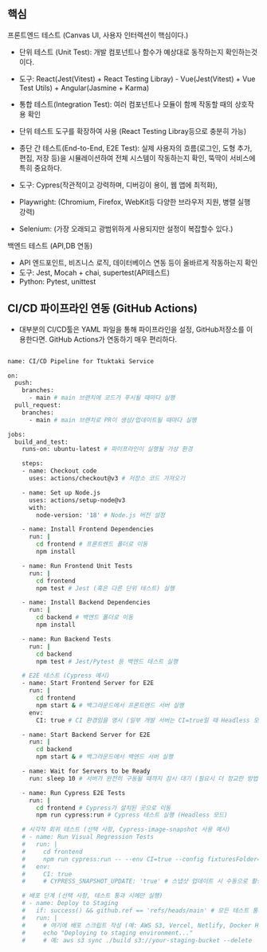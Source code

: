 
## 핵심
프론트엔드 테스트 (Canvas UI, 사용자 인터렉션이 핵심이다.)
- 단위 테스트 (Unit Test): 개발 컴포넌트나 함수가 예상대로 동작하는지 확인하는것이다.
- 도구: React(Jest(Vitest) + React Testing Libray) - Vue(Jest(Vitest) + Vue Test Utils) + Angular(Jasmine + Karma)

- 통합 테스트(Integration Test): 여러 컴포넌트나 모듈이 함께 작동할 때의 상호작용 확인
- 단위 테스트 도구를 확장하여 사용 (React Testing Libray등으로 충분히 가능)

- 종단 간 테스트(End-to-End, E2E Test): 실제 사용자의 흐름(로그인, 도형 추가, 편집, 저장 등)을 시뮬레이션하여 전체 시스템이 작동하는지 확인, 뚝딱이 서비스에 특히 중요하다.
- 도구: Cypres(작관적이고 강력하며, 디버깅이 용이, 웹 앱에 최적화),
- Playwright: (Chromium, Firefox, WebKit등 다양한 브라우저 지원, 병렬 실행 강력)
- Selenium: (가장 오래되고 광범위하게 사용되지만 설정이 복잡할수 있다.)

백엔드 테스트 (API,DB 연동)
- API 엔드포인트, 비즈니스 로직, 데이터베이스 연동 등이 올바르게 작동하는지 확인
- 도구: Jest, Mocah + chai, supertest(API테스트)
- Python: Pytest, unittest

## CI/CD 파이프라인 연동 (GitHub Actions)
- 대부분의 CI/CD툴은 YAML 파일을 통해 파이프라인을 설정, GitHub저장소를 이용한다면. GitHub Actions가 연동하기 매우 편리하다.

```bash

name: CI/CD Pipeline for Ttuktaki Service

on:
  push:
    branches:
      - main # main 브랜치에 코드가 푸시될 때마다 실행
  pull_request:
    branches:
      - main # main 브랜치로 PR이 생성/업데이트될 때마다 실행

jobs:
  build_and_test:
    runs-on: ubuntu-latest # 파이프라인이 실행될 가상 환경

    steps:
    - name: Checkout code
      uses: actions/checkout@v3 # 저장소 코드 가져오기

    - name: Set up Node.js
      uses: actions/setup-node@v3
      with:
        node-version: '18' # Node.js 버전 설정

    - name: Install Frontend Dependencies
      run: |
        cd frontend # 프론트엔드 폴더로 이동
        npm install

    - name: Run Frontend Unit Tests
      run: |
        cd frontend
        npm test # Jest (혹은 다른 단위 테스트) 실행

    - name: Install Backend Dependencies
      run: |
        cd backend # 백엔드 폴더로 이동
        npm install

    - name: Run Backend Tests
      run: |
        cd backend
        npm test # Jest/Pytest 등 백엔드 테스트 실행

    # E2E 테스트 (Cypress 예시)
    - name: Start Frontend Server for E2E
      run: |
        cd frontend
        npm start & # 백그라운드에서 프론트엔드 서버 실행
      env:
        CI: true # CI 환경임을 명시 (일부 개발 서버는 CI=true일 때 Headless 모드로 실행되기도 함)

    - name: Start Backend Server for E2E
      run: |
        cd backend
        npm start & # 백그라운드에서 백엔드 서버 실행

    - name: Wait for Servers to be Ready
      run: sleep 10 # 서버가 완전히 구동될 때까지 잠시 대기 (필요시 더 정교한 방법 사용)

    - name: Run Cypress E2E Tests
      run: |
        cd frontend # Cypress가 설치된 곳으로 이동
        npm run cypress:run # Cypress 테스트 실행 (Headless 모드)

    # 시각적 회귀 테스트 (선택 사항, Cypress-image-snapshot 사용 예시)
    # - name: Run Visual Regression Tests
    #   run: |
    #     cd frontend
    #     npm run cypress:run -- --env CI=true --config fixturesFolder=cypress/snapshots/fixtures --spec cypress/e2e/visual.cy.js # 특정 시각적 테스트 스펙 실행
    #   env:
    #     CI: true
    #     # CYPRESS_SNAPSHOT_UPDATE: 'true' # 스냅샷 업데이트 시 수동으로 활성화 (로컬에서만 권장)

    # 배포 단계 (선택 사항, 테스트 통과 시에만 실행)
    # - name: Deploy to Staging
    #   if: success() && github.ref == 'refs/heads/main' # 모든 테스트 통과 & main 브랜치 푸시 시에만 배포
    #   run: |
    #     # 여기에 배포 스크립트 작성 (예: AWS S3, Vercel, Netlify, Docker Hub 등)
    #     echo "Deploying to staging environment..."
    #     # 예: aws s3 sync ./build s3://your-staging-bucket --delete
```

